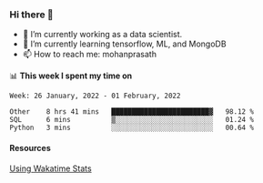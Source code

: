 ### Hi there 👋

- 🔭 I’m currently working as a data scientist.
- 🌱 I’m currently learning tensorflow, ML, and MongoDB
- 📫 How to reach me: mohanprasath

📊 **This week I spent my time on**
<!--START_SECTION:waka-->
```text
Week: 26 January, 2022 - 01 February, 2022

Other    8 hrs 41 mins   ████████████████████████▓   98.12 % 
SQL      6 mins          ▒░░░░░░░░░░░░░░░░░░░░░░░░   01.24 % 
Python   3 mins          ░░░░░░░░░░░░░░░░░░░░░░░░░   00.64 % 
```
<!--END_SECTION:waka-->

#### Resources
[Using Wakatime Stats](https://github.com/marketplace/actions/waka-readme)
